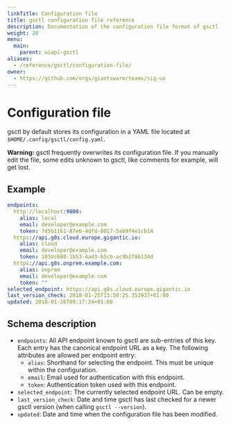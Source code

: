 ```yaml
---
linkTitle: Configuration file
title: gsctl configuration file reference
description: Documentation of the configuration file format of gsctl
weight: 20
menu:
  main:
    parent: uiapi-gsctl
aliases:
  - /reference/gsctl/configuration-file/
owner:
  - https://github.com/orgs/giantswarm/teams/sig-ux
---
```


# Configuration file

gsctl by default stores its configuration in a YAML file located at
`$HOME/.config/gsctl/config.yaml`.

**Warning:** gsctl frequently overwrites its configuration file. If you
manually edit the file, some edits unknown to gsctl, like comments for example,
will get lost.

## Example

```yaml
endpoints:
  http://localhost:9000:
    alias: local
    email: developer@example.com
    token: 7d5b1161-87e6-4dfd-8017-5ab9f4e1cb14
  https://api.g8s.cloud.europe.gigantic.io:
    alias: cloud
    email: developer@example.com
    token: 103dc680-1b53-4ad3-b5cb-ac9b2f86134d
  https://api.g8s.onprem.example.com:
    alias: onprem
    email: developer@example.com
    token: ""
selected_endpoint: https://api.g8s.cloud.europe.gigantic.io
last_version_check: 2018-01-25T13:50:25.353937+01:00
updated: 2018-01-26T09:17:24+01:00
```

## Schema description

- `endpoints`: All API endpoint known to gsctl are sub-entries of this key.
  Each entry has the canonical endpoint URL as a key. The following attributes
  are allowed per endpoint entry:
    - `alias`: Shorthand for selecting the endpoint. This must be unique within
    the configuration.
    - `email`: Email used for authentication with this endpoint.
    - `token`: Authentication token used with this endpoint.
- `selected_endpoint`: The currently selected endpoint URL. Can be empty.
- `last_version_check`: Date and time gsctl has last checked for a newer
  gsctl version (when calling `gsctl --version`).
- `updated`: Date and time when the configuration file has been modified.
